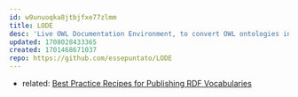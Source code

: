 ```yaml
---
id: w9unuoqka8jtbjfxe77zlmm
title: LODE
desc: 'Live OWL Documentation Environment, to convert OWL ontologies into HTML human-readable pages. '
updated: 1708028433365
created: 1701468671037
repo: https://github.com/essepuntato/LODE
---
```


- related: [Best Practice Recipes for Publishing RDF Vocabularies](http://www.w3.org/TR/swbp-vocab-pub/)
